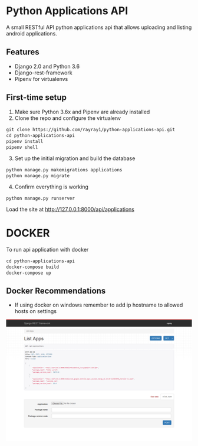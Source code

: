 # Python Applications API

A small RESTful API python applications api that allows uploading and listing
android applications.

## Features

* Django 2.0 and Python 3.6
* Django-rest-framework
* Pipenv for virtualenvs

## First-time setup

1.  Make sure Python 3.6x and Pipenv are already installed
2.  Clone the repo and configure the virtualenv

```
git clone https://github.com/rayray1/python-applications-api.git
cd python-applications-api
pipenv install
pipenv shell
```

3.  Set up the initial migration and build the database

```
python manage.py makemigrations applications
python manage.py migrate
```

4.  Confirm everything is working

```
python manage.py runserver
```

Load the site at http://127.0.0.1:8000/api/applications


# DOCKER

To run api application with docker

```
cd python-applications-api
docker-compose build
docker-compose up
```

## Docker Recommendations

* If using docker on windows remember to add ip hostname to allowed hosts on settings

![](media/screenshot.png)
<!-- ![screenshot](media/screenshot.png) -->
